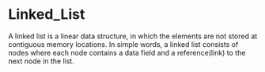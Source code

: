 # Linked_List

A linked list is a linear data structure, in which the elements are not stored at contiguous memory locations.
In simple words, a linked list consists of nodes where each node contains a data field and a reference(link) to the next node in the list.

